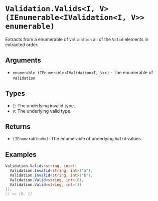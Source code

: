 # `Validation.Valids<I, V>(IEnumerable<IValidation<I, V>> enumerable)`

Extracts from a enumerable of `Validation` all of the `Valid` elements in extracted order.

## Arguments

* `enumerable (IEnumerable<IValidation<I, V>>)` - The enumerable of `Validation`.

## Types

* `I`: The underlying invalid type.
* `V`: The underlying valid type.

## Returns

* `(IEnumerable<V>)`: The enumerable of underlying `Valid` values.

## Examples

```csharp
Validation.Valids<string, int>([
  Validation.Invalid<string, int>("a"),
  Validation.Invalid<string, int>("b"),
  Validation.Valid<string, int>(0),
  Validation.Valid<string, int>(1)
]);
// => [0, 1]
```
